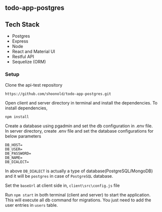 ## todo-app-postgres

## Tech Stack
- Postgres
- Express
- Node
- React and Material UI
- Restful API
- Sequelize (ORM)

### Setup

Clone the api-test repository
```
https://github.com/shoonold/todo-app-postgres.git
```
Open client and server directory in terminal and install the dependencies. To install dependencies,
```
npm install
```
Create a database using pgadmin and set the db configuration in .env file. In server directory, create .env file and set the database configurations for below parameters
```
DB_HOST=
DB_USER=
DB_PASSWORD=
DB_NAME=
DB_DIALECT=

```
In above `DB_DIALECT` is actually a type of database(PostgreSQL/MongoDB) and it will be `postgres` in case of `PostgreSQL` database.

Set the `baseUrl` at client side in, `client\src\config.js` file

Run `npm start` in both terminal (client and server) to start the application. This will execute all db command for migrations. You just need to add the user entries in `users` table.
